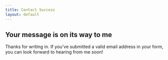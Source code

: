 ```yaml
---
title: Contact Success
layout: default
---
```




## Your message is on its way to me 

Thanks for writing in. If you've submitted a valid email address in your form, you can look forward to hearing from me soon! 

